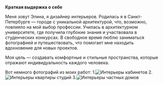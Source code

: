 **Краткая выдержка о себе**

Меня зовут Элина, я дизайнер интерьеров. 
Родилась я в Санкт-Петербурге — городе с уникальной архитектурой, что, возможно, повлияло на мой выбор профессии. 
Училась в архитектурном университете, где получила глубокие знания и участвовала в студенческих конкурсах. В свободное время люблю заниматься фотографией и путешествовать, что помогает мне находить вдохновение для новых проектов. 

Моя цель — создавать комфортные и стильные пространства, которые отражают индивидуальность каждого человека.

Вот немного фотографий из моих работ:
1.![Интерьеры кабинетов](https://mir-s3-cdn-cf.behance.net/project_modules/1400/76975548980833.58a72e0693b21.jpg)
2.![Интерьеры квартиры студий](https://cdn0.divan.ru/img/v1/RGBtzyBP6BAl-ePop1YFWuYtwMgVKEYfO4yDdjYxnIg/rs:fit:1920:1440:0:0/g:ce:0:0/bg:ffffff/q:85/czM6Ly9kaXZhbi93aWtpLWFydGljbGUvNTE2MTA1OC5qcGc.jpg)
3.![Интерьеры частных домов](https://pro-dachnikov.com/uploads/posts/2021-10/1633329888_10-p-gostinaya-stolovaya-s-lestnitsei-foto-11.jpg)
